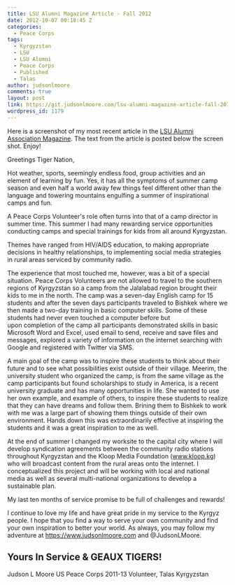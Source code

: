 ```yaml
---
title: LSU Alumni Magazine Article - Fall 2012
date: 2012-10-07 00:18:45 Z
categories:
  - Peace Corps
tags:
  - Kyrgyzstan
  - LSU
  - LSU Alumni
  - Peace Corps
  - Published
  - Talas
author: judsonlmoore
comments: true
layout: post
link: https://git.judsonlmoore.com/lsu-alumni-magazine-article-fall-2012/
wordpress_id: 1179
---
```


Here is a screenshot of my most recent article in the [LSU Alumni Association Magazine](http://lsualumni.org). The text from the article is posted below the screen shot. Enjoy!

[](https://www.judsonlmoore.com/lsu-alumni-magazine-article-fall-2012/)

Greetings Tiger Nation,

Hot weather, sports, seemingly endless food, group activities and an element of learning by fun. Yes, it has all the symptoms of summer camp season and even half a world away few things feel different other than the language and towering mountains engulfing a summer of inspirational camps and fun.

A Peace Corps Volunteer's role often turns into that of a camp director in summer time. This summer I had many rewarding service opportunities conducting camps and special trainings for kids from all around Kyrgyzstan.

Themes have ranged from HIV/AIDS education, to making appropriate decisions in healthy relationships, to implementing social media strategies in rural areas serviced by community radio.

The experience that most touched me, however, was a bit of a special situation. Peace Corps Volunteers are not allowed to travel to the southern regions of Kyrgyzstan so a camp from the Jalalabad region brought their kids to me in the north. The camp was a seven-day English camp for 15 students and after the seven days participants traveled to Bishkek where we then made a two-day training in basic computer skills. Some of these students had never even touched a computer before but upon completion of the camp all participants demonstrated skills in basic Microsoft Word and Excel, used email to send, receive and save files and messages, explored a variety of information on the internet searching with Google and registered with Twitter via SMS.

A main goal of the camp was to inspire these students to think about their future and to see what possibilities exist outside of their village. Meerim, the university student who organized the camp, is from the same village as the camp participants but found scholarships to study in America, is a recent university graduate and has many opportunities in life. She wanted to use her own example, and example of others, to inspire these students to realize that they can have dreams and follow them. Brining them to Bishkek to work with me was a large part of showing them things outside of their own environment. Hands down this was extraordinarily effective at inspiring the students and it was a great inspiration to me as well.

At the end of summer I changed my worksite to the capital city where I will develop syndication agreements between the community radio stations throughout Kyrgyzstan and the Kloop Media Foundation (www.kloop.kg) who will broadcast content from the rural areas onto the internet. I conceptualized this project and will be working with local and national media as well as several multi-national organizations to develop a sustainable plan.

My last ten months of service promise to be full of challenges and rewards!

I continue to love my life and have great pride in my service to the Kyrgyz people. I hope that you find a way to serve your own community and find your own inspiration to better your world. As always, you may follow my adventure at https://www.judsonlmoore.com and @JudsonLMoore.

## Yours In Service & GEAUX TIGERS!

Judson L Moore
US Peace Corps 2011-13
Volunteer, Talas Kyrgyzstan
